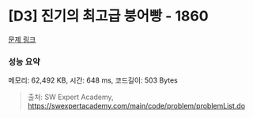 # [D3] 진기의 최고급 붕어빵 - 1860 

[문제 링크](https://swexpertacademy.com/main/code/problem/problemDetail.do?contestProbId=AV5LsaaqDzYDFAXc) 

### 성능 요약

메모리: 62,492 KB, 시간: 648 ms, 코드길이: 503 Bytes



> 출처: SW Expert Academy, https://swexpertacademy.com/main/code/problem/problemList.do